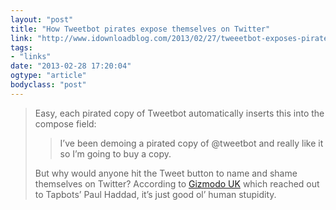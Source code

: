 ```yaml
---
layout: "post"
title: "How Tweetbot pirates expose themselves on Twitter"
link: "http://www.idownloadblog.com/2013/02/27/tweeetbot-exposes-pirates"
tags: 
- "links"
date: "2013-02-28 17:20:04"
ogtype: "article"
bodyclass: "post"
---
```


> Easy, each pirated copy of Tweetbot automatically inserts this into the compose field:
> 
> > I’ve been demoing a pirated copy of @tweetbot and really like it so I’m going to buy a copy.
> 
> But why would anyone hit the Tweet button to name and shame themselves on Twitter? According to [Gizmodo UK](http://www.gizmodo.co.uk/2013/02/tapbots-shows-you-how-to-shame-bottom-feeding-pirates/) which reached out to Tapbots’ Paul Haddad, it’s just good ol’ human stupidity.